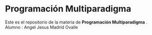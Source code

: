 # Programación Multiparadigma

Este es el repositorio de la materia de **Programación Multiparadigma** . Alumno : Angel Jesus Madrid Ovalle